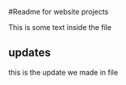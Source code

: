 #Readme for website projects

This is some text inside the file

## updates 

this is the update we made in file